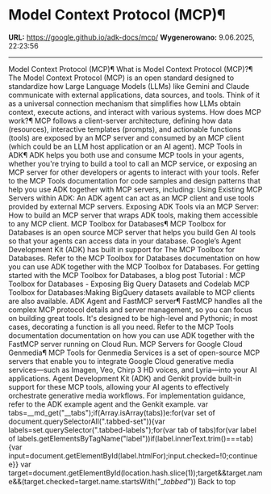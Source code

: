 # Model Context Protocol (MCP)¶

**URL:** https://google.github.io/adk-docs/mcp/
**Wygenerowano:** 9.06.2025, 22:23:56

---

Model Context Protocol (MCP)¶ What is Model Context Protocol (MCP)?¶ The Model Context Protocol (MCP) is an open standard designed to standardize how Large Language Models (LLMs) like Gemini and Claude communicate with external applications, data sources, and tools. Think of it as a universal connection mechanism that simplifies how LLMs obtain context, execute actions, and interact with various systems. How does MCP work?¶ MCP follows a client-server architecture, defining how data (resources), interactive templates (prompts), and actionable functions (tools) are exposed by an MCP server and consumed by an MCP client (which could be an LLM host application or an AI agent). MCP Tools in ADK¶ ADK helps you both use and consume MCP tools in your agents, whether you're trying to build a tool to call an MCP service, or exposing an MCP server for other developers or agents to interact with your tools. Refer to the MCP Tools documentation for code samples and design patterns that help you use ADK together with MCP servers, including: Using Existing MCP Servers within ADK: An ADK agent can act as an MCP client and use tools provided by external MCP servers. Exposing ADK Tools via an MCP Server: How to build an MCP server that wraps ADK tools, making them accessible to any MCP client. MCP Toolbox for Databases¶ MCP Toolbox for Databases is an open source MCP server that helps you build Gen AI tools so that your agents can access data in your database. Google’s Agent Development Kit (ADK) has built in support for The MCP Toolbox for Databases. Refer to the MCP Toolbox for Databases documentation on how you can use ADK together with the MCP Toolbox for Databases. For getting started with the MCP Toolbox for Databases, a blog post Tutorial : MCP Toolbox for Databases - Exposing Big Query Datasets and Codelab MCP Toolbox for Databases:Making BigQuery datasets available to MCP clients are also available. ADK Agent and FastMCP server¶ FastMCP handles all the complex MCP protocol details and server management, so you can focus on building great tools. It's designed to be high-level and Pythonic; in most cases, decorating a function is all you need. Refer to the MCP Tools documentation documentation on how you can use ADK together with the FastMCP server running on Cloud Run. MCP Servers for Google Cloud Genmedia¶ MCP Tools for Genmedia Services is a set of open-source MCP servers that enable you to integrate Google Cloud generative media services—such as Imagen, Veo, Chirp 3 HD voices, and Lyria—into your AI applications. Agent Development Kit (ADK) and Genkit provide built-in support for these MCP tools, allowing your AI agents to effectively orchestrate generative media workflows. For implementation guidance, refer to the ADK example agent and the Genkit example. var tabs=__md_get("__tabs");if(Array.isArray(tabs))e:for(var set of document.querySelectorAll(".tabbed-set")){var labels=set.querySelector(".tabbed-labels");for(var tab of tabs)for(var label of labels.getElementsByTagName("label"))if(label.innerText.trim()===tab){var input=document.getElementById(label.htmlFor);input.checked=!0;continue e}} var target=document.getElementById(location.hash.slice(1));target&&target.name&&(target.checked=target.name.startsWith("__tabbed_")) Back to top
